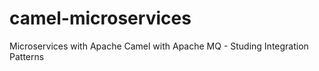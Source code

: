 # camel-microservices
Microservices with Apache Camel with Apache MQ - Studing Integration Patterns
